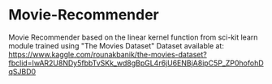 # Movie-Recommender
Movie Recommender based on the linear kernel function from sci-kit learn module trained using "The Movies Dataset"
Dataset available at: https://www.kaggle.com/rounakbanik/the-movies-dataset?fbclid=IwAR2U8NDy5fbbTvSKk_wd8gBpGL4r6jU6ENBjA8ipC5P_ZP0hofohDqSJBD0
